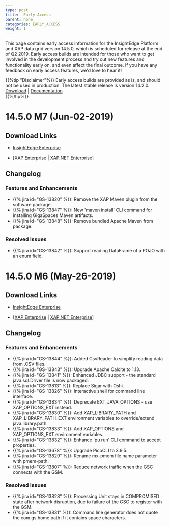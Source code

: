 ```yaml
---
type: post
title:  Early Access
parent: none
categories: EARLY_ACCESS
weight: 1
---
```


This page contains early access information for the InsightEdge Platform and XAP data grid version 14.5.0, which is scheduled for release at the end of Q2 2019. Early access builds are intended for those who want to get involved in the development process and try out new features and functionality early on, and even affect the final outcome. If you have any feedback on early access features, we'd love to hear it!

{{%tip "Disclaimer"%}} Early access builds are provided as is, and should not be used in production. The latest stable release is version 14.2.0.<br>[Download](https://www.gigaspaces.com/download-center) | [Documentation](/xap/14.0/)</br>{{%/tip%}}

# 14.5.0 M7 (Jun-02-2019)

## Download Links

 * [InsightEdge Enterprise](https://gigaspaces-releases-eu.s3.amazonaws.com/insightedge/14.5.0/gigaspaces-insightedge-enterprise-14.5.0-m7.zip) 

 * \[[XAP Enterprise](https://gigaspaces-releases-eu.s3.amazonaws.com/xap/14.5.0/gigaspaces-xap-enterprise-14.5.0-m7.zip) | [XAP.NET Enterprise](https://gigaspaces-releases-eu.s3.amazonaws.com/xap/14.5.0/gigaspaces-xap.net-14.5.0-m7.msi)\]

## Changelog

### Features and Enhancements

- {{% jira id="GS-13820" %}}: Remove the XAP Maven plugin from the software package.
- {{% jira id="GS-13847" %}}: New 'maven install' CLI command for installing GigaSpaces Maven artifacts.
- {{% jira id="GS-13848" %}}: Remove bundled Apache Maven from package.

### Resolved Issues

- {{% jira id="GS-13842" %}}: Support reading DataFrame of a POJO with an enum field.

# 14.5.0 M6 (May-26-2019)

## Download Links

 * [InsightEdge Enterprise](https://gigaspaces-releases-eu.s3.amazonaws.com/insightedge/14.5.0/gigaspaces-insightedge-enterprise-14.5.0-m6.zip) 

 * \[[XAP Enterprise](https://gigaspaces-releases-eu.s3.amazonaws.com/xap/14.5.0/gigaspaces-xap-enterprise-14.5.0-m6.zip) | [XAP.NET Enterprise](https://gigaspaces-releases-eu.s3.amazonaws.com/xap/14.5.0/gigaspaces-xap.net-14.5.0-m6.msi)\]

## Changelog

### Features and Enhancements

- {{% jira id="GS-13844" %}}: Added CsvReader to simplify reading data from .CSV files.
- {{% jira id="GS-13843" %}}: Upgrade Apache Calcite to 1.13.
- {{% jira id="GS-13841" %}}: Enhanced JDBC support - the standard java.sql.Driver file is now packaged.
- {{% jira id="GS-13813" %}}: Replace Sigar with Oshi.
- {{% jira id="GS-13826" %}}: Interactive shell for command line interface.
- {{% jira id="GS-13834" %}}: Deprecate EXT_JAVA_OPTIONS - use XAP_OPTIONS_EXT instead.
- {{% jira id="GS-13830" %}}: Add XAP_LIBRARY_PATH and XAP_LIBRARY_PATH_EXT environment variables to override/extend java.library.path.
- {{% jira id="GS-13833" %}}: Add XAP_OPTIONS and XAP_OPTIONS_EXT environment variables.
- {{% jira id="GS-13832" %}}: Enhance 'pu run' CLI command to accept properties.
- {{% jira id="GS-13678" %}}: Upgrade PicoCLI to 3.9.5.
- {{% jira id="GS-13829" %}}: Rename mx-pmem file name parameter with pmem-path.
- {{% jira id="GS-13807" %}}: Reduce network traffic when the GSC connects with the GSM.


### Resolved Issues

- {{% jira id="GS-13828" %}}: Processing Unit stays in COMPROMISED state after network disruption, due to failure of the GSC to register with the GSM.
- {{% jira id="GS-13831" %}}: Command line generator does not quote the com.gs.home path if it contains space characters.

